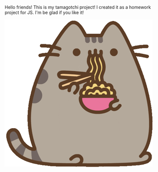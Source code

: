 Hello friends! This is my tamagotchi project! I created it as a homework project for JS. I'm be glad if you like it! 

![alt text](https://github.com/LYKOIIIKO/JS_Tamagotchi/blob/main/assets/images/pet_eat.gif?raw=true)

